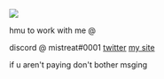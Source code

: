 ![](https://github.com/mistreatsu/mistreatsu/blob/main/banner.gif)

hmu to work with me @

discord @ mistreat#0001
[twitter](https://twitter.com/mistreatsu)
[my site](mistreatsu.com)

if u aren't paying don't bother msging

